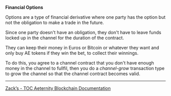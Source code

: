 **Financial Options**

Options are a type of financial derivative where one party has the option 
but not the obligation to make a trade in the future.

Since one party doesn't have an obligation, they don't have to leave funds
locked up in the channel for the duration of the contract. 

They can keep their money in Euros or Bitcoin or whatever they want and 
only buy AE tokens if they win the bet, to collect their winnings.

To do this, you agree to a channel contract that you don't have enough 
money in the channel to fullfil, then you do a _channel-grow_ transaction 
type to grow the channel so that the channel contract becomes valid.

***
[Zack’s - TOC Aeternity Blockchain Documentation](Zack_Docs_TOC)